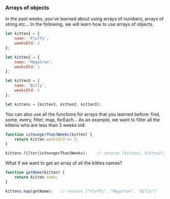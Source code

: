 ### Arrays of objects

In the past weeks, you've learned about using arrays of numbers, arrays of string etc... In the following, we will learn how to use arrays of objects.

```js
let kitten1 = {
    name: 'Fluffy',
    weeksOld: 2
};

let kitten2 = {
    name: 'Megatron',
    weeksOld: 1
};

let kitten3 = {
    name: 'Billy',
    weeksOld: 5
};

let kittens = [kitten1, kitten2, kitten3];
```

You can also use all the functions for arrays that you learned before: find, some, every, filter, map, forEach... As an example, we want to filter all the kittens who are less than 3 weeks old:

```js
function isYoungerThan3Weeks(kitten) {
    return kitten.weeksOld <= 3;
}

kittens.filter(isYoungerThan3Weeks);    // returns [kitten1, kitten2];
```

What if we want to get an array of all the kitties names?

```js
function getName(kitten) {
    return kitten.name;
}

kittens.map(getName);   // returns ["Fluffy", "Megatron", "Billy"]
```
